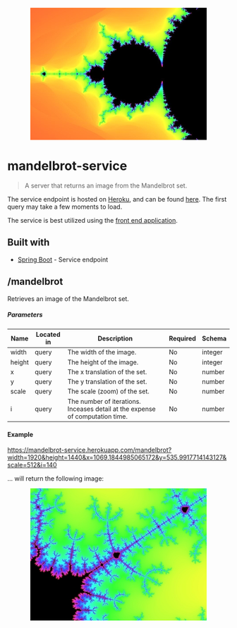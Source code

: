 <p align="center"> 
  <img src="mandelbrot-example.jpg">
</p>

# mandelbrot-service

> A server that returns an image from the Mandelbrot set.

The service endpoint is hosted on [Heroku](https://www.heroku.com/), and can be found [here](https://mandelbrot-service.herokuapp.com/mandelbrot). The first query may take a few moments to load.

The service is best utilized using the [front end application](https://github.com/brissons/mandelbrot-explorer).

## Built with

* [Spring Boot](https://spring.io/projects/spring-boot) - Service endpoint

## /mandelbrot
Retrieves an image of the Mandelbrot set.

##### Parameters

| Name | Located in | Description | Required | Schema |
| ---- | ---------- | ----------- | -------- | ---- |
| width | query | The width of the image. | No | integer |
| height | query | The height of the image. | No | integer |
| x | query | The x translation of the set. | No | number |
| y | query | The y translation of the set. | No | number |
| scale | query | The scale (zoom) of the set. | No | number |
| i | query | The number of iterations. Inceases detail at the expense of computation time. | No | number |

#### Example

https://mandelbrot-service.herokuapp.com/mandelbrot?width=1920&height=1440&x=1069.1844985065172&y=535.9917714143127&scale=512&i=140

... will return the following image:

<p align="center"> 
  <img src="mandelbrot-service-example.jpg">
</p>
